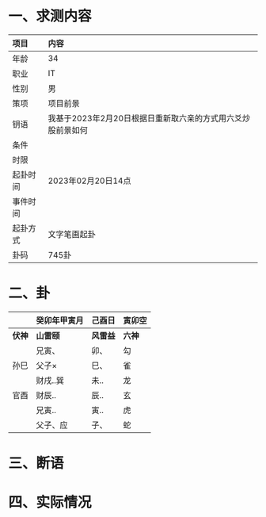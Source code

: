 # 一、求测内容
|项目|内容|
|:-|:-|
|年龄|34|
|职业|IT|
|性别|男|
|策项|项目前景|
|钥语|我基于2023年2月20日根据日重新取六亲的方式用六爻炒股前景如何|
|条件||
|时限||
|起卦时间|2023年02月20日14点|
|事件时间||
|起卦方式|文字笔画起卦|
|卦码|745卦|

# 二、卦
||癸卯年甲寅月|己酉日|寅卯空|
|:-|:-|:-|:-|
|**伏神**|**山雷颐**|**风雷益**|**六神**|
||兄寅、|卯、|勾|
|孙巳|父子×|巳、|雀|
||财戌..巽|未..|龙|
|官酉|财辰..|辰..|玄|
||兄寅..|寅..|虎|
||父子、应|子、|蛇|


# 三、断语

# 四、实际情况
